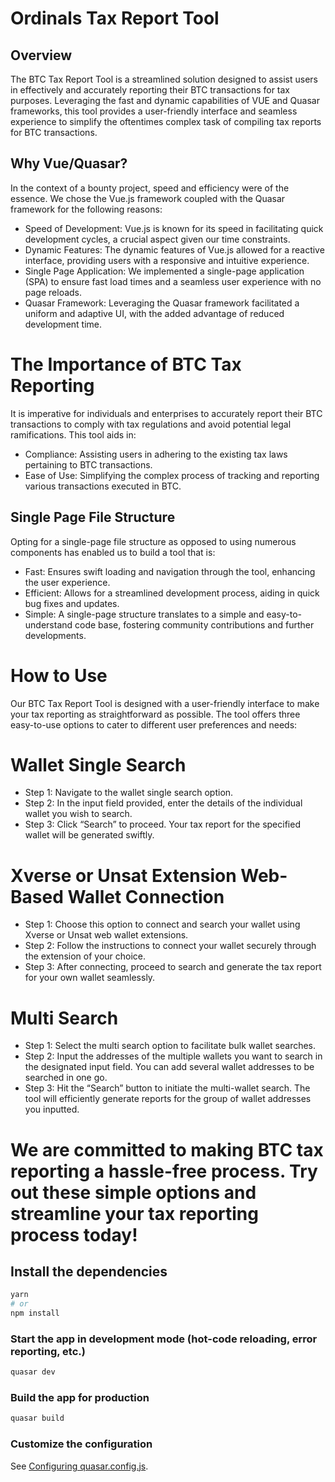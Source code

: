 # Ordinals Tax Report Tool

## Overview

The BTC Tax Report Tool is a streamlined solution designed to assist users in effectively and accurately reporting their BTC transactions for tax purposes. Leveraging the fast and dynamic capabilities of VUE and Quasar frameworks, this tool provides a user-friendly interface and seamless experience to simplify the oftentimes complex task of compiling tax reports for BTC transactions.

## Why Vue/Quasar?
In the context of a bounty project, speed and efficiency were of the essence. We chose the Vue.js framework coupled with the Quasar framework for the following reasons:

* Speed of Development: Vue.js is known for its speed in facilitating quick development cycles, a crucial aspect given our time constraints.
* Dynamic Features: The dynamic features of Vue.js allowed for a reactive interface, providing users with a responsive and intuitive experience.
* Single Page Application: We implemented a single-page application (SPA) to ensure fast load times and a seamless user experience with no page reloads.
* Quasar Framework: Leveraging the Quasar framework facilitated a uniform and adaptive UI, with the added advantage of reduced development time.

# The Importance of BTC Tax Reporting
It is imperative for individuals and enterprises to accurately report their BTC transactions to comply with tax regulations and avoid potential legal ramifications. This tool aids in:

* Compliance: Assisting users in adhering to the existing tax laws pertaining to BTC transactions.
* Ease of Use: Simplifying the complex process of tracking and reporting various transactions executed in BTC.

## Single Page File Structure
Opting for a single-page file structure as opposed to using numerous components has enabled us to build a tool that is:

* Fast: Ensures swift loading and navigation through the tool, enhancing the user experience.
* Efficient: Allows for a streamlined development process, aiding in quick bug fixes and updates.
* Simple: A single-page structure translates to a simple and easy-to-understand code base, fostering community contributions and further developments.

# How to Use
Our BTC Tax Report Tool is designed with a user-friendly interface to make your tax reporting as straightforward as possible. The tool offers three easy-to-use options to cater to different user preferences and needs:

# Wallet Single Search

* Step 1: Navigate to the wallet single search option.
* Step 2: In the input field provided, enter the details of the individual wallet you wish to search.
* Step 3: Click “Search” to proceed. Your tax report for the specified wallet will be generated swiftly.

# Xverse or Unsat Extension Web-Based Wallet Connection

* Step 1: Choose this option to connect and search your wallet using Xverse or Unsat web wallet extensions.
* Step 2: Follow the instructions to connect your wallet securely through the extension of your choice.
* Step 3: After connecting, proceed to search and generate the tax report for your own wallet seamlessly.

# Multi Search

* Step 1: Select the multi search option to facilitate bulk wallet searches.
* Step 2: Input the addresses of the multiple wallets you want to search in the designated input field. You can add several wallet addresses to be searched in one go.
* Step 3: Hit the “Search” button to initiate the multi-wallet search. The tool will efficiently generate reports for the group of wallet addresses you inputted.

# We are committed to making BTC tax reporting a hassle-free process. Try out these simple options and streamline your tax reporting process today!







## Install the dependencies
```bash
yarn
# or
npm install
```

### Start the app in development mode (hot-code reloading, error reporting, etc.)
```bash
quasar dev
```


### Build the app for production
```bash
quasar build
```

### Customize the configuration
See [Configuring quasar.config.js](https://v2.quasar.dev/quasar-cli-vite/quasar-config-js).
